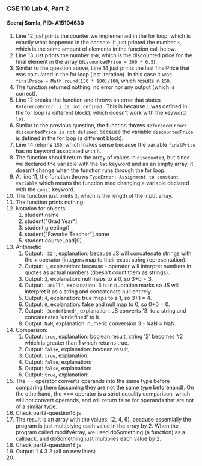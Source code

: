 ### CSE 110 Lab 4, Part 2
#### Seeraj Somla, PID: A15104630
1. Line 12 just prints the counter we implemented in the for loop, which is exactly what happened in the console. It just printed the number ```3```, which is the same amount of elements in the function call below.
2. Line  13 just prints the number ```150```, which is the discounted price for the final element in the array (```discountedPrice = 300 * 0.5```). 
3. Similar to the question above, Line 14 just prints the last finalPrice that was calculated in the for loop (last iteration). In this case it was ```finalPrice = Math.round(150 * 100)/100```, which results in ```150```.
4. The function returned nothing, no error nor any output (which is correct).
5. Line 12 breaks the function and throws an error that states ```ReferenceError: i is not defined``` . This is because ```i``` was defined in the for loop (a different block), which doesn't work with the keyword ```let```.
6. Similar to the previous question, the function throws ```ReferenceError: discountedPrice is not defined```, because the variable ```discountedPrice``` is defined in the for loop (a different block). 
7. Line 14 returns ```150```, which makes sense because the variable ```finalPrice``` has no keyword associated with it.
8. The function should return the array of values in ```discounted```, but since we declared the variable with the ```let``` keyword and as an empty array, it doesn't change when the function runs through the for loop.
9. At line 11, the function throws ```TypeError: Assignment to constant variable``` which means the function tried changing a variable declared with the ```const``` keyword. 
10. The function just prints ```3```, which is the length of the input array.
11. The function prints nothing.
12. Notation for objects:
    1.  student.name
    2.  student["Grad Year"]
    3.  student.greeting()
    4.  student["Favorite Teacher"].name
    5.  student.courseLoad[0]
13. Arithmetic
    1. Output: ```'32'```, explanation: because JS will concatenate strings with the + operator (integers map to their exact string representation).
    2. Output: ```1```, explanation: because - operator will interpret numbers in quotes as actual numbers (doesn't count them as strings).
    3. Output: ```3```, explanation: null maps to a 0, so 3+0 = 3.
    4. Output: ```'3null'```, explanation: 3 is in quotation marks so JS will interpret it as a string and concatenate null entirely.
    5. Output: ```4```, explanation: true maps to a 1, so 3+1 = 4.
    6. Output: ```0```, explanation: false and null map to 0, so 0+0 = 0.
    7. Output: ```'3undefined'```, explanation: JS converts '3' to a string and concatenates 'undefined' to it. 
    8. Output: ```NaN```, explanation: numeric conversion 3 - NaN = NaN.
14. Comparison:
    1. Output: ```true```, explanation: boolean result, string '2' becomes #2 which is greater than 1 which returns true.
    2. Output: ```false```, explanation: boolean result, 
    3. Output: ```true```, explanation:
    4. Output: ```false```, explanation:
    5. Output: ```false```, explanation:
    6. Output: ```true```, explanation:
15. The == operator converts operands into the same type before comparing them (assuming they are not the same type beforehand). On the otherhand, the === operator is a strict equality comparison, which will not convert operands, and will return false for operands that are not of a similar type.
16. Check part2-question16.js
17. The result is an array with the values: [2, 4, 6], because essentially the program is just multiplying each value in the array by 2. When the program called modifyArray, we used doSomething (a function) as a callback, and doSomething just multiplies each value by 2.
18. Check part2-question18.js
19. Output: 1 4 3 2 (all on new lines)
20. 